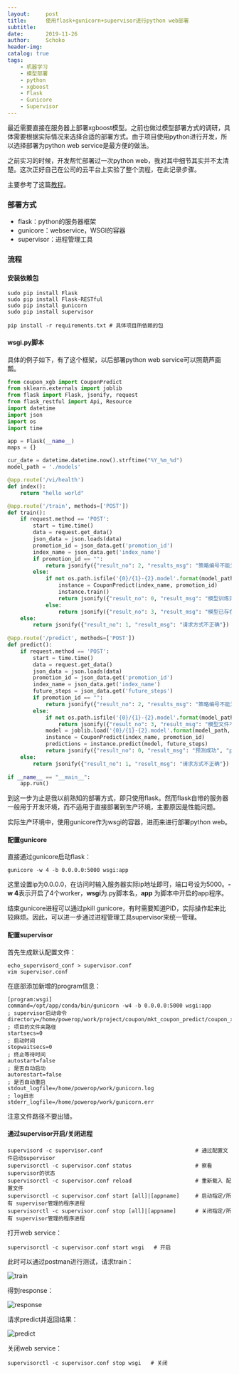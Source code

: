 ```yaml
---
layout:     post
title:      使用flask+gunicorn+supervisor进行python web部署
subtitle:   
date:       2019-11-26
author:     Schoko
header-img: 
catalog: true
tags:
    - 机器学习
    - 模型部署
    - python
    - xgboost
    - Flask
    - Gunicore
    - Supervisor
---
```


最近需要直接在服务器上部署xgboost模型。之前也做过模型部署方式的调研，具体需要根据实际情况来选择合适的部署方式。由于项目使用python进行开发，所以选择部署为python web service是最方便的做法。

之前实习的时候，开发帮忙部署过一次python web，我对其中细节其实并不太清楚。这次正好自己在公司的云平台上实验了整个流程，在此记录步骤。

主要参考了这篇[教程](https://juejin.im/post/5a30f7f0f265da43346fe8b5)。

### 部署方式

- flask：python的服务器框架
- gunicore：webservice，WSGI的容器
- supervisor：进程管理工具

### 流程

#### 安装依赖包

```shell script
sudo pip install Flask
sudo pip install Flask-RESTful
sudo pip install gunicorn
sudo pip install supervisor

pip install -r requirements.txt # 具体项目所依赖的包
```

#### wsgi.py脚本

具体的例子如下，有了这个框架，以后部署python web service可以照葫芦画瓢。

```python
from coupon_xgb import CouponPredict
from sklearn.externals import joblib
from flask import Flask, jsonify, request
from flask_restful import Api, Resource
import datetime
import json
import os
import time

app = Flask(__name__)
maps = {}

cur_date = datetime.datetime.now().strftime("%Y_%m_%d")
model_path = './models'

@app.route('/vi/health')
def index():
    return "hello world"

@app.route('/train', methods=['POST'])
def train():
    if request.method == 'POST':
        start = time.time()
        data = request.get_data()
        json_data = json.loads(data)
        promotion_id = json_data.get('promotion_id')
        index_name = json_data.get('index_name')
        if promotion_id == "":
            return jsonify({"result_no": 2, "results_msg": "策略编号不能为空"})
        else:
            if not os.path.isfile('{0}/{1}-{2}.model'.format(model_path, promotion_id, cur_date)):
                instance = CouponPredict(index_name, promotion_id)
                instance.train()
                return jsonify({"result_no": 0, "result_msg": "模型训练完成", "time(s)": round(time.time()-start, 2)})
            else:
                return jsonify({"result_no": 3, "result_msg": "模型已存在"})
    else:
        return jsonify({"result_no": 1, "result_msg": "请求方式不正确"})
           
@app.route('/predict', methods=['POST'])
def predict():
    if request.method == 'POST':
        start = time.time()
        data = request.get_data()
        json_data = json.loads(data)
        promotion_id = json_data.get('promotion_id')
        index_name = json_data.get('index_name')
        future_steps = json_data.get('future_steps')
        if promotion_id == "":
            return jsonify({"result_no": 2, "results_msg": "策略编号不能为空"})
        else:
            if not os.path.isfile('{0}/{1}-{2}.model'.format(model_path, promotion_id, cur_date)):
                return jsonify({"result_no": 3, "result_msg": "模型文件不存在"})
            model = joblib.load('{0}/{1}-{2}.model'.format(model_path, promotion_id, cur_date))
            instance = CouponPredict(index_name, promotion_id)
            predictions = instance.predict(model, future_steps)
            return jsonify({"result_no": 0, "result_msg": "预测成功", "predictions": predictions,"time(s)": round(time.time()-start, 2)})
    else:
        return jsonify({"result_no": 1, "result_msg": "请求方式不正确"})
    
if __name__ == "__main__":
    app.run()
```

到这一步为止是我以前熟知的部署方式，即只使用flask。然而flask自带的服务器一般用于开发环境，而不适用于直接部署到生产环境，主要原因是性能问题。

实际生产环境中，使用gunicore作为wsgi的容器，进而来进行部署python web。

#### 配置gunicore

直接通过gunicore启动flask：

```shell script
gunicore -w 4 -b 0.0.0.0:5000 wsgi:app
```

这里设置ip为0.0.0.0，在访问时输入服务器实际ip地址即可，端口号设为5000。**-w 4**表示开启了4个worker，**wsgi**为.py脚本名，**app**
为脚本中开启的app程序。

结束gunicore进程可以通过pkill gunicore，有时需要知道PID，实际操作起来比较麻烦。因此，可以进一步通过进程管理工具supervisor来统一管理。

#### 配置supervisor

首先生成默认配置文件：

```shell script
echo_supervisord_conf > supervisor.conf
vim supervisor.conf
```

在底部添加新增的program信息：

```editorconfig
[program:wsgi]
command=/opt/app/conda/bin/gunicorn -w4 -b 0.0.0.0:5000 wsgi:app                        ; supervisor启动命令
directory=/home/powerop/work/project/coupon/mkt_coupon_predict/coupon_xgboost           ; 项目的文件夹路径
startsecs=0                                                                             ; 启动时间
stopwaitsecs=0                                                                          ; 终止等待时间
autostart=false                                                                         ; 是否自动启动
autorestart=false                                                                       ; 是否自动重启
stdout_logfile=/home/powerop/work/gunicorn.log                                          ; log日志
stderr_logfile=/home/powerop/work/gunicorn.err  
```

注意文件路径不要出错。

#### 通过supervisor开启/关闭进程

```shell script
supervisord -c supervisor.conf                             # 通过配置文件启动supervisor
supervisorctl -c supervisor.conf status                    # 察看supervisor的状态
supervisorctl -c supervisor.conf reload                    # 重新载入 配置文件
supervisorctl -c supervisor.conf start [all]|[appname]     # 启动指定/所有 supervisor管理的程序进程
supervisorctl -c supervisor.conf stop [all]|[appname]      # 关闭指定/所有 supervisor管理的程序进程
```

打开web service：

```shell script
supervisorctl -c supervisor.conf start wsgi   # 开启
```

此时可以通过postman进行测试，请求train：

![train](/img/post-pythonweb-pic1.PNG)

得到response：

![response](/img/post-pythonweb-pic2.PNG)

请求predict并返回结果：

![predict](/img/post-pythonweb-pic3.PNG)

关闭web service：

```shell script
supervisorctl -c supervisor.conf stop wsgi   # 关闭
```




